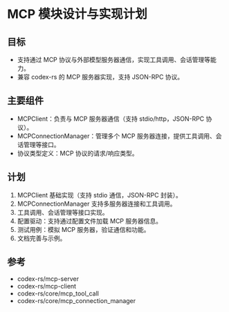# MCP 模块设计与实现计划

## 目标
- 支持通过 MCP 协议与外部模型服务器通信，实现工具调用、会话管理等能力。
- 兼容 codex-rs 的 MCP 服务器实现，支持 JSON-RPC 协议。

## 主要组件
- MCPClient：负责与 MCP 服务器通信（支持 stdio/http，JSON-RPC 协议）。
- MCPConnectionManager：管理多个 MCP 服务器连接，提供工具调用、会话管理等接口。
- 协议类型定义：MCP 协议的请求/响应类型。

## 计划
1. MCPClient 基础实现（支持 stdio 通信，JSON-RPC 封装）。
2. MCPConnectionManager 支持多服务器连接和工具调用。
3. 工具调用、会话管理等接口实现。
4. 配置驱动：支持通过配置文件加载 MCP 服务器信息。
5. 测试用例：模拟 MCP 服务器，验证通信和功能。
6. 文档完善与示例。

## 参考
- codex-rs/mcp-server
- codex-rs/mcp-client
- codex-rs/core/mcp_tool_call
- codex-rs/core/mcp_connection_manager
